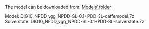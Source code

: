 The model can be downloaded from: [Models' folder](https://drive.google.com/open?id=1Amp9jJSu32tZ_DHe_ljziGzC-fE42Pfg)

Model: DIG10_NPDD_vgg_NPDD-SL-0.1+PDD-SL-caffemodel.7z<br>
Solverstate: DIG10_NPDD_vgg_NPDD-SL-0.1+PDD-SL-solverstate.7z
